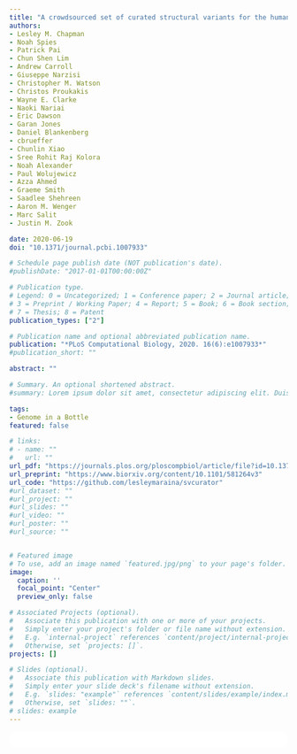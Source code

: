 ```yaml
---
title: "A crowdsourced set of curated structural variants for the human genome"
authors:
- Lesley M. Chapman
- Noah Spies
- Patrick Pai
- Chun Shen Lim
- Andrew Carroll
- Giuseppe Narzisi
- Christopher M. Watson
- Christos Proukakis
- Wayne E. Clarke
- Naoki Nariai
- Eric Dawson
- Garan Jones
- Daniel Blankenberg
- cbrueffer
- Chunlin Xiao
- Sree Rohit Raj Kolora
- Noah Alexander
- Paul Wolujewicz
- Azza Ahmed
- Graeme Smith
- Saadlee Shehreen
- Aaron M. Wenger
- Marc Salit
- Justin M. Zook

date: 2020-06-19
doi: "10.1371/journal.pcbi.1007933"

# Schedule page publish date (NOT publication's date).
#publishDate: "2017-01-01T00:00:00Z"

# Publication type.
# Legend: 0 = Uncategorized; 1 = Conference paper; 2 = Journal article;
# 3 = Preprint / Working Paper; 4 = Report; 5 = Book; 6 = Book section;
# 7 = Thesis; 8 = Patent
publication_types: ["2"]

# Publication name and optional abbreviated publication name.
publication: "*PLoS Computational Biology, 2020. 16(6):e1007933*"
#publication_short: ""

abstract: ""

# Summary. An optional shortened abstract.
#summary: Lorem ipsum dolor sit amet, consectetur adipiscing elit. Duis posuere tellus ac convallis placerat. Proin tincidunt magna sed ex sollicitudin condimentum.

tags:
- Genome in a Bottle
featured: false

# links:
# - name: ""
#   url: ""
url_pdf: "https://journals.plos.org/ploscompbiol/article/file?id=10.1371/journal.pcbi.1007933&type=printable"
url_preprint: "https://www.biorxiv.org/content/10.1101/581264v3"
url_code: "https://github.com/lesleymaraina/svcurator"
#url_dataset: ""
#url_project: ""
#url_slides: ""
#url_video: ""
#url_poster: ""
#url_source: ""


# Featured image
# To use, add an image named `featured.jpg/png` to your page's folder. 
image:
  caption: ''
  focal_point: "Center"
  preview_only: false

# Associated Projects (optional).
#   Associate this publication with one or more of your projects.
#   Simply enter your project's folder or file name without extension.
#   E.g. `internal-project` references `content/project/internal-project/index.md`.
#   Otherwise, set `projects: []`.
projects: []

# Slides (optional).
#   Associate this publication with Markdown slides.
#   Simply enter your slide deck's filename without extension.
#   E.g. `slides: "example"` references `content/slides/example/index.md`.
#   Otherwise, set `slides: ""`.
# slides: example
---
```


<html>
  <style>
    section {
        background: white;
        color: black;
        border-radius: 1em;
        padding: 1em;
        left: 50% }
    #inner {
        display: inline-block;
        display: flex;
        align-items: center;
        justify-content: center }
  </style>
  <section>
    <div id="inner">
      <script type='text/javascript' src='https://d1bxh8uas1mnw7.cloudfront.net/assets/embed.js'></script>
        <span style="float:left";
          class="__dimensions_badge_embed__"
          data-doi="10.1371/journal.pcbi.1007933"
          data-hide-zero-citations="true"
          data-legend="always">
        </span>
      <script async src="https://badge.dimensions.ai/badge.js" charset="utf-8"></script>
        <div style="float:right";
          data-link-target="_blank"
          data-badge-details="right"
          data-badge-type="medium-donut"
          data-doi="10.1371/journal.pcbi.1007933"
          data-condensed="true"
          data-hide-no-mentions="true"
          class="altmetric-embed">
        </div>
    </div>
  </section>
